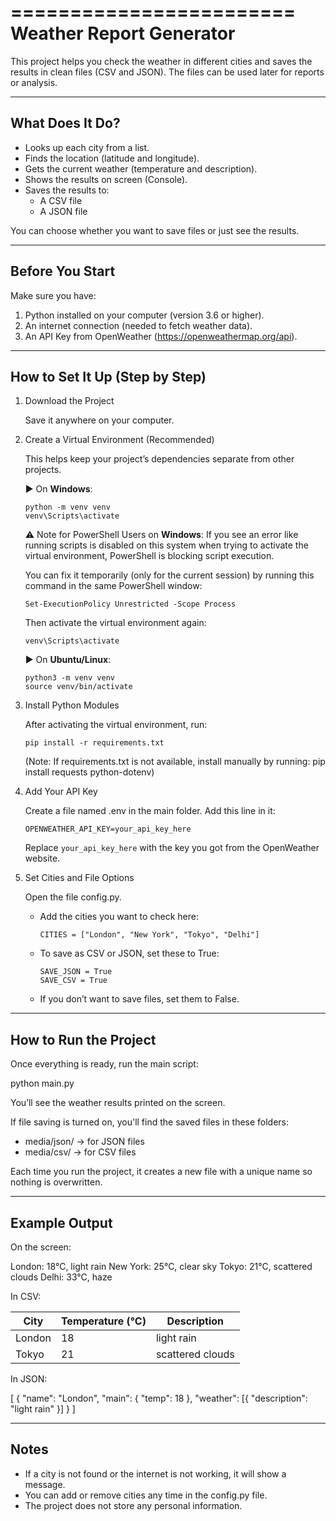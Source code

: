 ========================
Weather Report Generator
========================

This project helps you check the weather in different cities and saves the results in clean files (CSV and JSON). The files can be used later for reports or analysis.

-------------------------
What Does It Do?
-------------------------

- Looks up each city from a list.
- Finds the location (latitude and longitude).
- Gets the current weather (temperature and description).
- Shows the results on screen (Console).
- Saves the results to:
  - A CSV file 
  - A JSON file 

You can choose whether you want to save files or just see the results.

-------------------------
Before You Start
-------------------------

Make sure you have:

1. Python installed on your computer (version 3.6 or higher).
2. An internet connection (needed to fetch weather data).
3. An API Key from OpenWeather (https://openweathermap.org/api).

-------------------------
How to Set It Up (Step by Step)
-------------------------

1. Download the Project

   Save it anywhere on your computer.

2. Create a Virtual Environment (Recommended)

   This helps keep your project’s dependencies separate from other projects.

   ▶ On **Windows**:

       python -m venv venv
       venv\Scripts\activate

   ⚠️ Note for PowerShell Users on **Windows**:
       If you see an error like running scripts is disabled on this system when trying to activate the virtual environment, PowerShell is blocking script execution.

   You can fix it temporarily (only for the current session) by running this command in the same PowerShell window:

       Set-ExecutionPolicy Unrestricted -Scope Process  

   Then activate the virtual environment again:

       venv\Scripts\activate

   ▶ On **Ubuntu/Linux**:

       python3 -m venv venv
       source venv/bin/activate

3. Install Python Modules

   After activating the virtual environment, run:

       pip install -r requirements.txt

   (Note: If requirements.txt is not available, install manually by running:
   pip install requests python-dotenv)

4. Add Your API Key

   Create a file named .env in the main folder. Add this line in it:

       OPENWEATHER_API_KEY=your_api_key_here

   Replace `your_api_key_here` with the key you got from the OpenWeather website.

5. Set Cities and File Options

   Open the file config.py.

   - Add the cities you want to check here:

         CITIES = ["London", "New York", "Tokyo", "Delhi"]

   - To save as CSV or JSON, set these to True:

         SAVE_JSON = True
         SAVE_CSV = True

   - If you don’t want to save files, set them to False.

-------------------------
How to Run the Project
-------------------------

Once everything is ready, run the main script:

   python main.py

You’ll see the weather results printed on the screen.

If file saving is turned on, you'll find the saved files in these folders:

- media/json/ → for JSON files
- media/csv/ → for CSV files

Each time you run the project, it creates a new file with a unique name so nothing is overwritten.

-------------------------
Example Output
-------------------------

On the screen:

   London: 18°C, light rain
   New York: 25°C, clear sky
   Tokyo: 21°C, scattered clouds
   Delhi: 33°C, haze

In CSV:

   | City   | Temperature (°C) | Description      |
   |--------|------------------|------------------|
   | London | 18               | light rain       |
   | Tokyo  | 21               | scattered clouds |

In JSON:

   [
     {
       "name": "London",
       "main": { "temp": 18 },
       "weather": [{ "description": "light rain" }]
     }
   ]

-------------------------
Notes
-------------------------

- If a city is not found or the internet is not working, it will show a message.
- You can add or remove cities any time in the config.py file.
- The project does not store any personal information.

